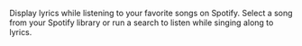 Display lyrics while listening to your favorite songs on Spotify. Select a song from your Spotify library or run a search to listen while singing along to lyrics.
